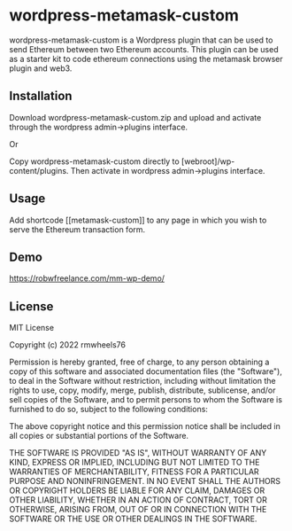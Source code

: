 # wordpress-metamask-custom

wordpress-metamask-custom is a Wordpress plugin that can be used to send Ethereum between two Ethereum accounts.  This plugin can be used as a starter kit to code ethereum connections using the metamask browser plugin and web3.

## Installation

Download wordpress-metamask-custom.zip and upload and activate through the wordpress admin->plugins interface.

Or

Copy wordpress-metamask-custom directly to [webroot]/wp-content/plugins.  Then activate in wordpress admin->plugins interface.


## Usage

Add shortcode [[metamask-custom]] to any page in which you wish to serve the Ethereum transaction form.


## Demo

https://robwfreelance.com/mm-wp-demo/


## License

MIT License

Copyright (c) 2022 rmwheels76

Permission is hereby granted, free of charge, to any person obtaining a copy
of this software and associated documentation files (the "Software"), to deal
in the Software without restriction, including without limitation the rights
to use, copy, modify, merge, publish, distribute, sublicense, and/or sell
copies of the Software, and to permit persons to whom the Software is
furnished to do so, subject to the following conditions:

The above copyright notice and this permission notice shall be included in all
copies or substantial portions of the Software.

THE SOFTWARE IS PROVIDED "AS IS", WITHOUT WARRANTY OF ANY KIND, EXPRESS OR
IMPLIED, INCLUDING BUT NOT LIMITED TO THE WARRANTIES OF MERCHANTABILITY,
FITNESS FOR A PARTICULAR PURPOSE AND NONINFRINGEMENT. IN NO EVENT SHALL THE
AUTHORS OR COPYRIGHT HOLDERS BE LIABLE FOR ANY CLAIM, DAMAGES OR OTHER
LIABILITY, WHETHER IN AN ACTION OF CONTRACT, TORT OR OTHERWISE, ARISING FROM,
OUT OF OR IN CONNECTION WITH THE SOFTWARE OR THE USE OR OTHER DEALINGS IN THE
SOFTWARE.